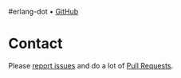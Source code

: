 #erlang-dot • [GitHub](//github.com/fenollp/erlang-dot)



# Contact
Please [report issues](https://github.com/fenollp/erlang-dot/issues) and do a lot of [Pull Requests](https://github.com/fenollp/erlang-dot/pulls).
